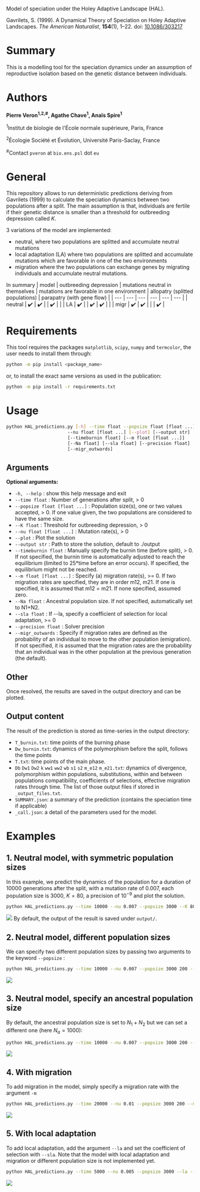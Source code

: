 Model of speciation under the Holey Adaptive Landscape (HAL).

Gavrilets, S. (1999). A Dynamical Theory of Speciation on Holey Adaptive Landscapes. _The American Naturalist_, **154**(1), 1–22. doi: [10.1086/303217](https://doi.org/10.1086/303217)

# Summary 
This is a modelling tool for the speciation dynamics under an assumption of reproductive isolation based on the genetic distance between individuals. 

# Authors
**Pierre Veron<sup>1,2,#</sup>, Agathe Chave<sup>1</sup>, Anaïs Spire<sup>1</sup>**

<sup>1</sup>Institut de biologie de l'École normale supérieure, Paris, France

<sup>2</sup>Écologie Société et Évolution, Université Paris-Saclay, France

<sup>#</sup>Contact `pveron` at `bio.ens.psl` dot `eu`

# General
This repository allows to run deterministic predictions deriving from Gavrilets (1999) to calculate the speciation dynamics between two populations after a split. The main assumption is that, individuals are fertile if their genetic distance is smaller than a threshold for outbreeding depression called $K$.

3 variations of the model are implemented:
* neutral, where two populations are splitted and accumulate neutral mutations
* local adaptation (LA) where two populations are splitted and accumulate mutations which are favorable in one of the two environments
* migration where the two populations can exchange genes by migrating individuals and accumulate neutral mutations.

In summary
| model | outbreeding depression | mutations neutral in themselves | mutations are favorable in one environment | allopatry (splitted populations) | parapatry (with gene flow) | 
| --- | --- | --- | --- | --- | --- | 
| neutral | :heavy_check_mark: | :heavy_check_mark: |  | :heavy_check_mark: |  |
| LA | :heavy_check_mark: |   | :heavy_check_mark: | :heavy_check_mark: |   | 
| migr | :heavy_check_mark: | :heavy_check_mark: |  |  | :heavy_check_mark: |


# Requirements 
This tool requires the packages `matplotlib`, `scipy`, `numpy` and `termcolor`, the user needs to install them through:
```bash
python -m pip install <package_name>
```
or, to install the exact same versions as used in the publication:
```bash
python -m pip install -r requirements.txt
```

# Usage 
```bash
python HAL_predictions.py [-h] --time float --popsize float [float ...] --K float
                       --nu float [float ...] [--plot] [--output str]
                       [--timeburnin float] [--m float [float ...]]
                       [--Na float] [--sla float] [--precision float]
                       [--migr_outwards]
```

## Arguments
**Optional arguments:**
 * `-h, --help` : show this help message and exit
 * `--time float` : Number of generations after split, > 0
 * `--popsize float [float ...]` :  Population size(s), one or two values accepted, > 0. If one value given, the two populations are considered to have the same size.
 * `--K float` : Threshold for outbreeding depression, > 0
 * `--nu float [float ...]` :  Mutation rate(s), > 0
 * `--plot` : Plot the solution
 * `--output str` : Path to store the solution, default to ./output
 * `--timeburnin float` : Manually specify the burnin time (before split), > 0. If not specified, the burnin time is automatically adjusted to reach the equilibrium (limited to 25*time before an error occurs). If specified, the equilibrium might not be reached.
 * `--m float [float ...]` :  Specify (a) migration rate(s), >= 0. If two migration rates are specified, they are in order m12, m21. If one is specified, it is assumed that m12 = m21. If none specified, assumed zero.
 * `--Na float` : Ancestral population size. If not specified, automatically set to N1+N2.
 * `--sla float` : If --la, specify a coefficient of selection for local adaptation, >= 0
 * `--precision float` : Solver precision
 * `--migr_outwards` : Specify if migration rates are defined as the probability of an individual to move to the other population (emigration). If not specified, it is assumed that the migration rates are the probability that an individual was in the other population at the previous generation (the default).

## Other
Once resolved, the results are saved in the output directory and can be
plotted.

## Output content 
The result of the prediction is stored as time-series in the output directory: 
* `T_burnin.txt`: time points of the burning phase 
* `Dw_burnin.txt`: dynamics of the polymorphism before the split, follows the time points 
* `T.txt`: time points of the main phase.
* `Db` `Dw1` `Dw2` `k` `ww1` `ww2` `wb` `s1` `s2` `m_e12` `m_e21.txt`: dynamics of divergence, polymorphism within populations, substitutions, within and between populations compatibility, coefficients of selections, effective migration rates through time. The list of those output files if stored in `_output_files.txt`.
* `SUMMARY.json`: a summary of the prediction (contains the speciation time if applicable)
* `_call.json`: a detail of the parameters used for the model.


# Examples 
## 1. Neutral model, with symmetric population sizes 
In this example, we predict the dynamics of the population for a duration of 10000 generations after the split, with a mutation rate of 0.007, each population size is 3000, $K=80$, a precision of $10^{-9}$ and plot the solution. 
```bash
python HAL_predictions.py --time 10000 --nu 0.007 --popsize 3000 --K 80 --precision 1e-9 --plot
``` 
![](examples/example1.png)
By default, the output of the result is saved under `output/`. 

## 2. Neutral model, different population sizes 
We can specify two different population sizes by passing two arguments to the keyword `--popsize` :
```bash
python HAL_predictions.py --time 10000 --nu 0.007 --popsize 3000 200 --K 80 --precision 1e-9 --plot
```
![](examples/example2.png)

## 3. Neutral model, specify an ancestral population size
By default, the ancestral population size is set to $N_1+N_2$ but we can set a different one (here $N_a = 1000$):
```bash 
python HAL_predictions.py --time 10000 --nu 0.007 --popsize 3000 200 --Na 1000 --K 80 --precision 1e-9 --plot
```
![](examples/example3.png)

## 4. With migration
To add migration in the model, simply specify a migration rate with the argument `-m`
```bash
python HAL_predictions.py --time 20000 --nu 0.01 --popsize 3000 200 --m 0.0002 --K 80 --precision 1e-9 --plot
```
![](examples/example4.png)

## 5. With local adaptation
To add local adaptation, add the argument `--la` and set the coefficient of selection with `--sla`. Note that the model with local adaptation and migration or different population size is not implemented yet. 
```bash
python HAL_predictions.py --time 5000 --nu 0.005 --popsize 3000 --la --sla 0.001 --K 100 --precision 1e-9 --plot
```
![](examples/example5.png)
